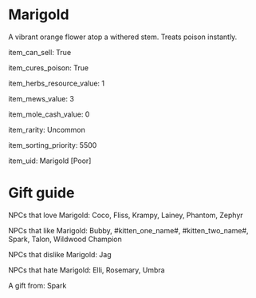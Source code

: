 # Marigold

A vibrant orange flower atop a withered stem. Treats poison instantly.

item_can_sell: True

item_cures_poison: True

item_herbs_resource_value: 1

item_mews_value: 3

item_mole_cash_value: 0

item_rarity: Uncommon

item_sorting_priority: 5500

item_uid: Marigold [Poor]

# Gift guide

NPCs that love Marigold: Coco, Fliss, Krampy, Lainey, Phantom, Zephyr

NPCs that like Marigold: Bubby, #kitten_one_name#, #kitten_two_name#, Spark, Talon, Wildwood Champion

NPCs that dislike Marigold: Jag

NPCs that hate Marigold: Elli, Rosemary, Umbra

A gift from: Spark
